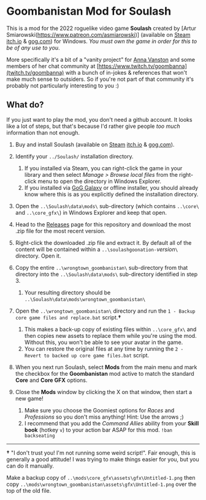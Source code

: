 # Goombanistan Mod for Soulash

This is a mod for the 2022 roguelike video game **Soulash** created by [Artur Smiarowski(https://www.patreon.com/asmiarowski)] (available on [Steam](https://store.steampowered.com/app/1623210/Soulash/) [itch.io](https://wizardsofthecode.itch.io/soulash) & [gog.com](https://www.gog.com/game/soulash)) for Windows. _You must own the game in order for this to be of any use to you_.

More specifically it's a bit of a "vanity project" for [Anna Vanston](https://www.annavanston.com/) and some members of her chat community at [https://www.twitch.tv/goombanna](twitch.tv/goombanna) with a bunch of in-jokes & references that won't make much sense to outsiders. So if you're not part of that community it's probably not particularly interesting to you :)

## What do?

If you just want to play the mod, you don't need a github account. It looks like a lot of steps, but that's because I'd rather give people _too much_ information than not enough.

1. Buy and install Soulash (available on [Steam](https://store.steampowered.com/app/1623210/Soulash/) [itch.io](https://wizardsofthecode.itch.io/soulash) & [gog.com](https://www.gog.com/game/soulash)).

2. Identify your `../Soulash/` installation directory.
    1. If you installed via Steam, you can right-click the game in your library and then select _Manage > Browse local files_ from the right-click menu to open the directory in Windows Explorer.
    2. If you installed via [GoG Galaxy](https://www.gog.com/galaxy) or offline installer, you should already know where this is as you explicitly defined the installation directory.

3. Open the `..\Soulash\data\mods\` sub-directory (which contains `..\core\` and `..\core_gfx\`) in Windows Explorer and keep that open.

4. Head to the [Releases](https://github.com/Wrongtown/soulashgoonation/releases) page for this repository and download the most .zip file for the most recent version.

6. Right-click the downloaded .zip file and extract it. By default all of the content will be contained within a `..\soulashgoonation-`_version_`\` directory. Open it.

7. Copy the entire `..\wrongtown_goombanistan\` sub-directory from that directory into the `..\Soulash\data\mods\` sub-directory identified in step 3.
    1. Your resulting directory should be `..\Soulash\data\mods\wrongtown_goombanistan\`

8. Open the `..\wrongtown_goombanistan\` directory and run the `1 - Backup core game files and replace.bat` script.**†**
    1. This makes a back-up copy of existing files within `..\core_gfx\` and then copies new assets to replace them while you're using the mod. Without this, you won't be able to see your avatar in the game.
    2. You can restore the original files at any time by running the `2 - Revert to backed up core game files.bat` script.

9. When you next run Soulash, select **Mods** from the main menu and mark the checkbox for the **Goombanistan** mod active to match the standard **Core** and **Core GFX** options.
10. Close the **Mods** window by clicking the X on that window, then start a new game!
    1. Make sure you choose the Goomiest options for _Races_ and _Professions_ so you don't miss anything! Hint: Use the arrows ;)
    2. I recommend that you add the _Command Allies_ ability from your **Skill book** (hotkey `v`) to your action bar ASAP for this mod. `!ban backseating`



------ 
**†** "I don't trust you! I'm not running some weird script!". 
Fair enough, this is generally a good attitude! I was trying to make things easier for you, but you can do it manually. 

Make a backup copy of `..\mods\core_gfx\assets\gfx\Untitled-1.png` then copy `..\mods\wrongtown_goombanistan\assets\gfx\Untitled-1.png` over the top of the old file. 
